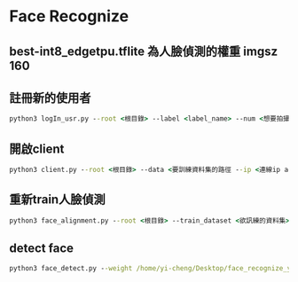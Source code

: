 # Face Recognize

## best-int8_edgetpu.tflite 為人臉偵測的權重 imgsz 160

## 註冊新的使用者

```cmd
python3 logIn_usr.py --root <根目錄> --label <label_name> --num <想要拍攝的數量>
```

## 開啟client

```cmd
python3 client.py --root <根目錄> --data <要訓練資料集的路徑 --ip <連線ip addr>  --port <連線port>
```

## 重新train人臉偵測

```cmd
python3 face_alignment.py --root <根目錄> --train_dataset <欲訊練的資料集> --save <儲存的位置> --num <訓練的數量> --split <切的比例>
```
## detect face 

 ```cmd
 python3 face_detect.py --weight /home/yi-cheng/Desktop/face_recognize_yolov5/best-int8_edgetpu.tflite --data /home/yi-cheng/Desktop/face_recognize_yolov5/dataset.yaml --svc /home/yi-cheng/Desktop/face_recognize_yolov5/SVCmodel.pkl --imgsz 160
 ```
